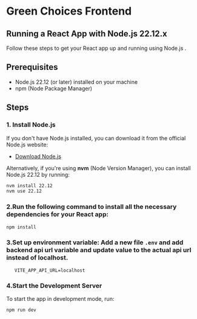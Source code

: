 # Green Choices Frontend

## Running a React App with Node.js 22.12.x

Follow these steps to get your React app up and running using Node.js .

## Prerequisites

- Node.js 22.12 (or later) installed on your machine
- npm (Node Package Manager)

## Steps

### 1. Install Node.js

If you don't have Node.js  installed, you can download it from the official Node.js website:

- [Download Node.js](https://nodejs.org)

Alternatively, if you're using **nvm** (Node Version Manager), you can install Node.js 22.12 by running:

```bash
nvm install 22.12
nvm use 22.12
```

### 2.Run the following command to install all the necessary dependencies for your React app:

```bash
npm install
```


### 3.Set up environment variable: Add a new file `.env` and add backend api url variable and update value to the actual api url instead of localhost.
```text
   VITE_APP_API_URL=localhost
```

### 4.Start the Development Server

To start the app in development mode, run:

```bash
npm run dev
```

